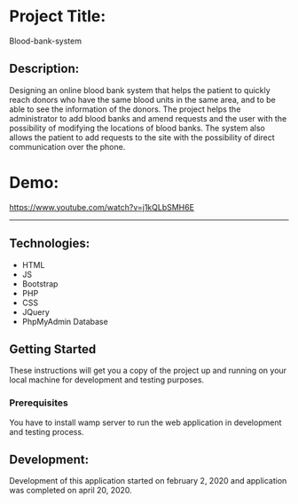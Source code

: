 # Project Title:

 Blood-bank-system

## Description:

Designing an online blood bank system that helps the patient to quickly reach donors who have the same blood units in the same area, and to be able to see the information of the donors.
The project helps the administrator to add blood banks and amend requests and the user with the possibility of modifying the locations of blood banks.
The system also allows the patient to add requests to the site with the possibility of direct communication over the phone.




# Demo:

https://www.youtube.com/watch?v=j1kQLbSMH6E  

--------------------------------------------------------------------------------------------------------------------------------------------------------------------    


## Technologies:

   - HTML
   - JS
   - Bootstrap
   - PHP
   - CSS
   - JQuery
   - PhpMyAdmin Database

## Getting Started

These instructions will get you a copy of the project up and running on your local machine for development and testing purposes.

  ### Prerequisites

   You have to install wamp server to run the web application in development and testing process.
## Development:

Development of this application started on february 2, 2020 and application was completed on april 20, 2020.
 

